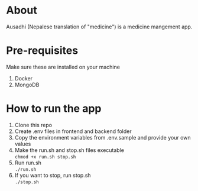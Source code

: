 # About

Ausadhi (Nepalese translation of "medicine") is a medicine mangement app.

# Pre-requisites
Make sure these are installed on your machine

1. Docker
2. MongoDB


# How to run the app
1. Clone this repo
2. Create .env files in frontend and backend folder
3. Copy the environment variables from .env.sample and provide your own values
4. Make the run.sh and stop.sh files executable  
    `chmod +x run.sh stop.sh`
5. Run run.sh  
    `./run.sh`
6. If you want to stop, run stop.sh  
    `./stop.sh`